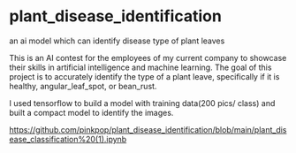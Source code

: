 # plant_disease_identification
an ai model which can identify disease type of plant leaves


This is an AI contest for the employees of my current company to showcase their skills in artificial intelligence and machine learning. 
The goal of this project is to accurately identify the type of a plant leave, specifically if it is healthy, angular_leaf_spot, or bean_rust. 

I used tensorflow to build a model with training data(200 pics/ class) and built a compact model to identify the images.

https://github.com/pinkpop/plant_disease_identification/blob/main/plant_disease_classification%20(1).ipynb

